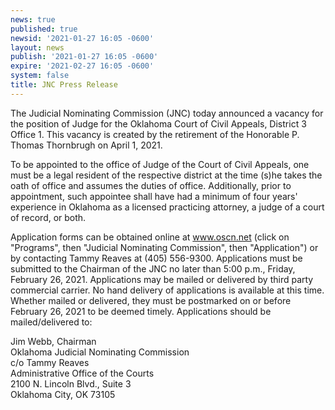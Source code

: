 ```yaml
---
news: true
published: true
newsid: '2021-01-27 16:05 -0600'
layout: news
publish: '2021-01-27 16:05 -0600'
expire: '2021-02-27 16:05 -0600'
system: false
title: JNC Press Release
---
```

The Judicial Nominating Commission (JNC) today announced a vacancy for the position of Judge for the Oklahoma Court of Civil Appeals, District 3 Office 1. This vacancy is created by the retirement of the Honorable P. Thomas Thornbrugh on April 1, 2021.

To be appointed to the office of Judge of the Court of Civil Appeals, one must be a legal resident of the respective district at the time (s)he takes the oath of office and assumes the duties of office. Additionally, prior to appointment, such appointee shall have had a minimum of four years' experience in Oklahoma as a licensed practicing attorney, a judge of a court of record, or both.

Application forms can be obtained online at www.oscn.net (click on "Programs", then "Judicial Nominating Commission", then "Application") or by contacting Tammy Reaves at (405) 556-9300. Applications must be submitted to the Chairman of the JNC no later than 5:00 p.m., Friday, February 26, 2021.  Applications may be mailed or delivered by third party commercial carrier.  No hand delivery of applications is available at this time.  Whether mailed or delivered, they must be postmarked on or before February 26, 2021 to be deemed timely. Applications should be mailed/delivered to:
 

Jim Webb, Chairman  
Oklahoma Judicial Nominating Commission  
c/o Tammy Reaves  
Administrative Office of the Courts  
2100 N. Lincoln Blvd., Suite 3  
Oklahoma City, OK 73105

